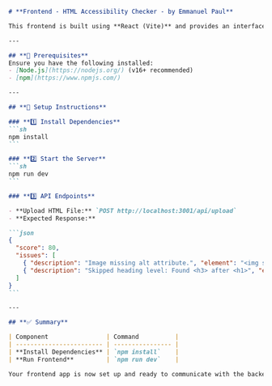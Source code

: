 ````markdown
# **Frontend - HTML Accessibility Checker - by Emmanuel Paul**

This frontend is built using **React (Vite)** and provides an interface to upload HTML files for accessibility analysis.

---

## **📌 Prerequisites**
Ensure you have the following installed:
- [Node.js](https://nodejs.org/) (v16+ recommended)
- [npm](https://www.npmjs.com/)

---

## **🚀 Setup Instructions**

### **1️⃣ Install Dependencies**
```sh
npm install
```

### **2️⃣ Start the Server**
```sh
npm run dev
```

### **3️⃣ API Endpoints**

- **Upload HTML File:** `POST http://localhost:3001/api/upload`
- **Expected Response:**

```json
{
  "score": 80,
  "issues": [
    { "description": "Image missing alt attribute.", "element": "<img src='logo.png'>" },
    { "description": "Skipped heading level: Found <h3> after <h1>", "element": "<h3>Main Section</h3>" }
  ]
}
```

---

## **✅ Summary**

| Component                | Command          |
| ------------------------ | ---------------- |
| **Install Dependencies** | `npm install`    |
| **Run Frontend**         | `npm run dev`    |

Your frontend app is now set up and ready to communicate with the backend! 🚀

````

